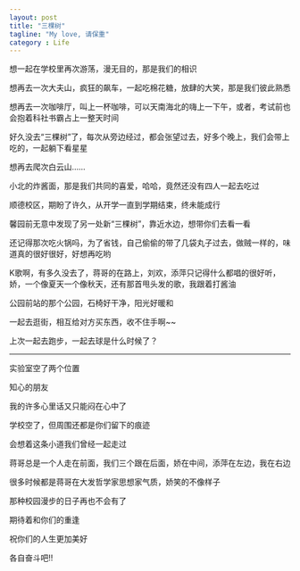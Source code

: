 ```yaml
---
layout: post
title: "三棵树"
tagline: "My love, 请保重"
category : Life
---
```



想一起在学校里再次游荡，漫无目的，那是我们的相识

想再去一次大夫山，疯狂的飙车，一起吃棉花糖，放肆的大笑，那是我们彼此熟悉

想再去一次咖啡厅，叫上一杯咖啡，可以天南海北的嗨上一下午，或者，考试前也会抱着科社书霸占上一整天时间

好久没去“三棵树”了，每次从旁边经过，都会张望过去，好多个晚上，我们会带上吃的，一起躺下看星星

想再去爬次白云山……

小北的炸酱面，那是我们共同的喜爱，哈哈，竟然还没有四人一起去吃过

顺德校区，期盼了许久，从开学一直到学期结束，终未能成行

馨园前无意中发现了另一处新“三棵树”，靠近水边，想带你们去看一看

还记得那次吃火锅吗，为了省钱，自己偷偷的带了几袋丸子过去，做贼一样的，味道真的很好很好，好想再吃哟

K歌啊，有多久没去了，蒋哥的在路上，刘欢，添萍只记得什么都唱的很好听，娇，一个像夏天一个像秋天，还有那首甩头发的歌，我跟着打酱油

公园前站的那个公园，石椅好干净，阳光好暖和

一起去逛街，相互给对方买东西，收不住手啊~~

上次一起去跑步，一起去球是什么时候了？

---

实验室空了两个位置

知心的朋友

我的许多心里话又只能闷在心中了

学校空了，但周围还都是你们留下的痕迹

会想着这条小道我们曾经一起走过

蒋哥总是一个人走在前面，我们三个跟在后面，娇在中间，添萍在左边，我在右边

很多时候都是蒋哥在大发哲学家思想家气质，娇笑的不像样子

那种校园漫步的日子再也不会有了

 

期待着和你们的重逢

祝你们的人生更加美好

各自奋斗吧!!